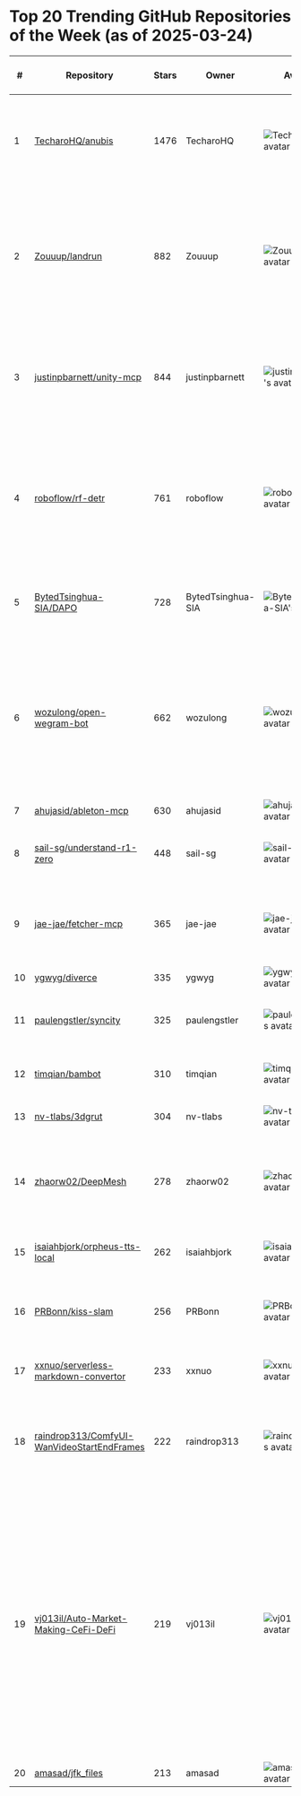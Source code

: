 # Top 20 Trending GitHub Repositories of the Week (as of 2025-03-24)

| # | Repository | Stars | Owner | Avatar | Description | Topics | URL | Created At | Updated At | Pushed At | Git URL | SSH URL | Clone URL | SVN URL | Homepage | Size | Language | Forks Count | Open Issues Count | Default Branch | License |
|---|------------|-------|-------|--------|-------------|--------|-----|------------|------------|-----------|---------|---------|-----------|---------|----------|------|----------|--------------|-------------------|----------------|---------|
| 1 | [TecharoHQ/anubis](https://github.com/TecharoHQ/anubis) | 1476 | TecharoHQ | ![TecharoHQ's avatar](https://avatars.githubusercontent.com/u/195942235?v=4) | Weighs the soul of incoming HTTP requests using proof-of-work to stop AI crawlers | defense, security | [https://github.com/TecharoHQ/anubis](https://github.com/TecharoHQ/anubis) | 2025-03-17T17:35:28Z | 2025-03-24T04:19:34Z | 2025-03-24T03:49:12Z | git://github.com/TecharoHQ/anubis.git | git@github.com:TecharoHQ/anubis.git | https://github.com/TecharoHQ/anubis.git | https://github.com/TecharoHQ/anubis | https://anubis.techaro.lol/ | 9778 | Go | 30 | 34 | main | MIT License |
| 2 | [Zouuup/landrun](https://github.com/Zouuup/landrun) | 882 | Zouuup | ![Zouuup's avatar](https://avatars.githubusercontent.com/u/1652854?v=4) | Run any Linux process in a secure, unprivileged sandbox using Landlock LSM. Think firejail, but lightweight, user-friendly, and baked into the kernel. | No topics | [https://github.com/Zouuup/landrun](https://github.com/Zouuup/landrun) | 2025-03-21T16:31:47Z | 2025-03-24T04:02:04Z | 2025-03-23T17:56:06Z | git://github.com/Zouuup/landrun.git | git@github.com:Zouuup/landrun.git | https://github.com/Zouuup/landrun.git | https://github.com/Zouuup/landrun | No homepage | 134 | Go | 9 | 1 | main | GNU General Public License v2.0 |
| 3 | [justinpbarnett/unity-mcp](https://github.com/justinpbarnett/unity-mcp) | 844 | justinpbarnett | ![justinpbarnett's avatar](https://avatars.githubusercontent.com/u/42453910?v=4) | A Unity MCP server that allows MCP clients like Claude Desktop or Cursor to perform Unity Editor actions. | ai, ai-integration, mcp, unity | [https://github.com/justinpbarnett/unity-mcp](https://github.com/justinpbarnett/unity-mcp) | 2025-03-18T11:01:58Z | 2025-03-24T03:20:29Z | 2025-03-22T18:24:57Z | git://github.com/justinpbarnett/unity-mcp.git | git@github.com:justinpbarnett/unity-mcp.git | https://github.com/justinpbarnett/unity-mcp.git | https://github.com/justinpbarnett/unity-mcp | No homepage | 162 | C# | 106 | 18 | master | MIT License |
| 4 | [roboflow/rf-detr](https://github.com/roboflow/rf-detr) | 761 | roboflow | ![roboflow's avatar](https://avatars.githubusercontent.com/u/53104118?v=4) | RF-DETR is a real-time object detection model architecture developed by Roboflow, released under the Apache 2.0 license. | computer-vision, detr, machine-learning, object-detection, rf-detr | [https://github.com/roboflow/rf-detr](https://github.com/roboflow/rf-detr) | 2025-03-19T20:43:00Z | 2025-03-24T04:19:41Z | 2025-03-23T15:29:35Z | git://github.com/roboflow/rf-detr.git | git@github.com:roboflow/rf-detr.git | https://github.com/roboflow/rf-detr.git | https://github.com/roboflow/rf-detr | https://blog.roboflow.com/rf-detr/ | 8276 | Python | 50 | 4 | main | Apache License 2.0 |
| 5 | [BytedTsinghua-SIA/DAPO](https://github.com/BytedTsinghua-SIA/DAPO) | 728 | BytedTsinghua-SIA | ![BytedTsinghua-SIA's avatar](https://avatars.githubusercontent.com/u/203405838?v=4) | An Open-source RL System from ByteDance Seed and Tsinghua AIR | No topics | [https://github.com/BytedTsinghua-SIA/DAPO](https://github.com/BytedTsinghua-SIA/DAPO) | 2025-03-17T14:29:24Z | 2025-03-24T03:40:24Z | 2025-03-20T03:47:53Z | git://github.com/BytedTsinghua-SIA/DAPO.git | git@github.com:BytedTsinghua-SIA/DAPO.git | https://github.com/BytedTsinghua-SIA/DAPO.git | https://github.com/BytedTsinghua-SIA/DAPO | No homepage | 2638 | No language specified | 25 | 10 | main | No license |
| 6 | [wozulong/open-wegram-bot](https://github.com/wozulong/open-wegram-bot) | 662 | wozulong | ![wozulong's avatar](https://avatars.githubusercontent.com/u/8010600?v=4) | 【零费用】一个让人呼吸顺畅的 Telegram 双向私聊机器人 🤖 / [Zero Cost] A Smooth-Operating Two-Way Private Messaging Telegram Bot 🤖  | telegram, telegram-bot, telegram-bots | [https://github.com/wozulong/open-wegram-bot](https://github.com/wozulong/open-wegram-bot) | 2025-03-17T04:08:35Z | 2025-03-24T03:16:51Z | 2025-03-19T03:09:06Z | git://github.com/wozulong/open-wegram-bot.git | git@github.com:wozulong/open-wegram-bot.git | https://github.com/wozulong/open-wegram-bot.git | https://github.com/wozulong/open-wegram-bot | https://bot.wegram.org/public | 111 | JavaScript | 167 | 5 | master | GNU General Public License v3.0 |
| 7 | [ahujasid/ableton-mcp](https://github.com/ahujasid/ableton-mcp) | 630 | ahujasid | ![ahujasid's avatar](https://avatars.githubusercontent.com/u/11807284?v=4) | No description | No topics | [https://github.com/ahujasid/ableton-mcp](https://github.com/ahujasid/ableton-mcp) | 2025-03-19T17:00:09Z | 2025-03-24T03:42:06Z | 2025-03-20T13:05:13Z | git://github.com/ahujasid/ableton-mcp.git | git@github.com:ahujasid/ableton-mcp.git | https://github.com/ahujasid/ableton-mcp.git | https://github.com/ahujasid/ableton-mcp | No homepage | 65 | Python | 70 | 8 | main | MIT License |
| 8 | [sail-sg/understand-r1-zero](https://github.com/sail-sg/understand-r1-zero) | 448 | sail-sg | ![sail-sg's avatar](https://avatars.githubusercontent.com/u/85740051?v=4) | Understanding R1-Zero-Like Training: A Critical Perspective | llm, r1-zero, reasoning, rl | [https://github.com/sail-sg/understand-r1-zero](https://github.com/sail-sg/understand-r1-zero) | 2025-03-19T03:22:52Z | 2025-03-24T04:16:44Z | 2025-03-23T16:21:31Z | git://github.com/sail-sg/understand-r1-zero.git | git@github.com:sail-sg/understand-r1-zero.git | https://github.com/sail-sg/understand-r1-zero.git | https://github.com/sail-sg/understand-r1-zero | No homepage | 14509 | Python | 19 | 2 | main | MIT License |
| 9 | [jae-jae/fetcher-mcp](https://github.com/jae-jae/fetcher-mcp) | 365 | jae-jae | ![jae-jae's avatar](https://avatars.githubusercontent.com/u/5620429?v=4) | MCP server for fetch web page content using Playwright headless browser. | ai, mcp, playwright | [https://github.com/jae-jae/fetcher-mcp](https://github.com/jae-jae/fetcher-mcp) | 2025-03-19T10:54:49Z | 2025-03-24T04:01:17Z | 2025-03-21T10:50:13Z | git://github.com/jae-jae/fetcher-mcp.git | git@github.com:jae-jae/fetcher-mcp.git | https://github.com/jae-jae/fetcher-mcp.git | https://github.com/jae-jae/fetcher-mcp | No homepage | 85 | TypeScript | 20 | 3 | main | MIT License |
| 10 | [ygwyg/diverce](https://github.com/ygwyg/diverce) | 335 | ygwyg | ![ygwyg's avatar](https://avatars.githubusercontent.com/u/167489839?v=4) | No description | No topics | [https://github.com/ygwyg/diverce](https://github.com/ygwyg/diverce) | 2025-03-22T20:28:12Z | 2025-03-24T03:51:09Z | 2025-03-23T05:29:57Z | git://github.com/ygwyg/diverce.git | git@github.com:ygwyg/diverce.git | https://github.com/ygwyg/diverce.git | https://github.com/ygwyg/diverce | No homepage | 68 | TypeScript | 10 | 4 | main | MIT License |
| 11 | [paulengstler/syncity](https://github.com/paulengstler/syncity) | 325 | paulengstler | ![paulengstler's avatar](https://avatars.githubusercontent.com/u/32508457?v=4) | SynCity: Training-Free Generation of 3D Worlds | No topics | [https://github.com/paulengstler/syncity](https://github.com/paulengstler/syncity) | 2025-03-20T20:08:35Z | 2025-03-24T03:11:32Z | 2025-03-21T05:49:25Z | git://github.com/paulengstler/syncity.git | git@github.com:paulengstler/syncity.git | https://github.com/paulengstler/syncity.git | https://github.com/paulengstler/syncity | No homepage | 78410 | No language specified | 21 | 2 | main | BSD 3-Clause "New" or "Revised" License |
| 12 | [timqian/bambot](https://github.com/timqian/bambot) | 310 | timqian | ![timqian's avatar](https://avatars.githubusercontent.com/u/5512552?v=4) | Low cost (~$300) humanoid robot 🌱 | No topics | [https://github.com/timqian/bambot](https://github.com/timqian/bambot) | 2025-03-17T15:19:05Z | 2025-03-24T04:14:51Z | 2025-03-24T01:42:59Z | git://github.com/timqian/bambot.git | git@github.com:timqian/bambot.git | https://github.com/timqian/bambot.git | https://github.com/timqian/bambot | https://bambot.org | 141 | TypeScript | 21 | 1 | main | Apache License 2.0 |
| 13 | [nv-tlabs/3dgrut](https://github.com/nv-tlabs/3dgrut) | 304 | nv-tlabs | ![nv-tlabs's avatar](https://avatars.githubusercontent.com/u/49653101?v=4) | No description | No topics | [https://github.com/nv-tlabs/3dgrut](https://github.com/nv-tlabs/3dgrut) | 2025-03-20T00:06:26Z | 2025-03-24T03:48:27Z | 2025-03-24T02:53:31Z | git://github.com/nv-tlabs/3dgrut.git | git@github.com:nv-tlabs/3dgrut.git | https://github.com/nv-tlabs/3dgrut.git | https://github.com/nv-tlabs/3dgrut | No homepage | 17029 | Cuda | 17 | 6 | main | Apache License 2.0 |
| 14 | [zhaorw02/DeepMesh](https://github.com/zhaorw02/DeepMesh) | 278 | zhaorw02 | ![zhaorw02's avatar](https://avatars.githubusercontent.com/u/88754821?v=4) | Official code of DeepMesh: Auto-Regressive Artist-mesh Creation with Reinforcement Learning | 3d, aigc, dpo, generative-model, llm, mesh, mesh-generation, point-cloud | [https://github.com/zhaorw02/DeepMesh](https://github.com/zhaorw02/DeepMesh) | 2025-03-18T15:41:03Z | 2025-03-24T03:57:53Z | 2025-03-21T05:30:44Z | git://github.com/zhaorw02/DeepMesh.git | git@github.com:zhaorw02/DeepMesh.git | https://github.com/zhaorw02/DeepMesh.git | https://github.com/zhaorw02/DeepMesh | https://zhaorw02.github.io/DeepMesh/ | 20364 | Python | 9 | 5 | main | No license |
| 15 | [isaiahbjork/orpheus-tts-local](https://github.com/isaiahbjork/orpheus-tts-local) | 262 | isaiahbjork | ![isaiahbjork's avatar](https://avatars.githubusercontent.com/u/95888118?v=4) | Run Orpheus 3B Locally With LM Studio | ai, python, text-to-speech, tts | [https://github.com/isaiahbjork/orpheus-tts-local](https://github.com/isaiahbjork/orpheus-tts-local) | 2025-03-20T04:01:49Z | 2025-03-24T03:06:47Z | 2025-03-20T14:18:45Z | git://github.com/isaiahbjork/orpheus-tts-local.git | git@github.com:isaiahbjork/orpheus-tts-local.git | https://github.com/isaiahbjork/orpheus-tts-local.git | https://github.com/isaiahbjork/orpheus-tts-local | No homepage | 317 | Python | 50 | 15 | main | Apache License 2.0 |
| 16 | [PRBonn/kiss-slam](https://github.com/PRBonn/kiss-slam) | 256 | PRBonn | ![PRBonn's avatar](https://avatars.githubusercontent.com/u/23656320?v=4) | A LiDAR SLAM system that just works | lidar, lidar-slam, mapping, perception, robotics, slam | [https://github.com/PRBonn/kiss-slam](https://github.com/PRBonn/kiss-slam) | 2025-03-17T08:48:29Z | 2025-03-24T02:21:52Z | 2025-03-18T09:35:26Z | git://github.com/PRBonn/kiss-slam.git | git@github.com:PRBonn/kiss-slam.git | https://github.com/PRBonn/kiss-slam.git | https://github.com/PRBonn/kiss-slam | https://www.ipb.uni-bonn.de/wp-content/papercite-data/pdf/kiss2025iros.pdf | 103 | Python | 10 | 2 | main | MIT License |
| 17 | [xxnuo/serverless-markdown-convertor](https://github.com/xxnuo/serverless-markdown-convertor) | 233 | xxnuo | ![xxnuo's avatar](https://avatars.githubusercontent.com/u/54252779?v=4) | Markdown Conversion | No topics | [https://github.com/xxnuo/serverless-markdown-convertor](https://github.com/xxnuo/serverless-markdown-convertor) | 2025-03-21T13:03:53Z | 2025-03-24T04:02:43Z | 2025-03-22T10:39:25Z | git://github.com/xxnuo/serverless-markdown-convertor.git | git@github.com:xxnuo/serverless-markdown-convertor.git | https://github.com/xxnuo/serverless-markdown-convertor.git | https://github.com/xxnuo/serverless-markdown-convertor | No homepage | 2454 | HTML | 93 | 0 | main | No license |
| 18 | [raindrop313/ComfyUI-WanVideoStartEndFrames](https://github.com/raindrop313/ComfyUI-WanVideoStartEndFrames) | 222 | raindrop313 | ![raindrop313's avatar](https://avatars.githubusercontent.com/u/87897973?v=4) | Start and end frames video generation nodes based on the modified Kijai version Wan2.1 nodes | No topics | [https://github.com/raindrop313/ComfyUI-WanVideoStartEndFrames](https://github.com/raindrop313/ComfyUI-WanVideoStartEndFrames) | 2025-03-18T16:39:59Z | 2025-03-24T03:35:40Z | 2025-03-22T09:59:11Z | git://github.com/raindrop313/ComfyUI-WanVideoStartEndFrames.git | git@github.com:raindrop313/ComfyUI-WanVideoStartEndFrames.git | https://github.com/raindrop313/ComfyUI-WanVideoStartEndFrames.git | https://github.com/raindrop313/ComfyUI-WanVideoStartEndFrames | No homepage | 6819 | Python | 13 | 11 | main | Apache License 2.0 |
| 19 | [vj013il/Auto-Market-Making-CeFi-DeFi](https://github.com/vj013il/Auto-Market-Making-CeFi-DeFi) | 219 | vj013il | ![vj013il's avatar](https://avatars.githubusercontent.com/u/165056049?v=4) | algorithmic market-making software with FPGA acceleration, 20+ exchange integrations, and cross-chain DeFi support. Monetize spreads, liquidity, and arbitrage opportunities! | amm, arbitrage, binance, bnb, bybit, coinbase, crypto-arbitrage, ethereum, fpga, high-frequency-trading, kucoin, liquidity, liquidity-management, liquidity-mining, low-latency, market-maker, market-making, okx, trading-algorithms | [https://github.com/vj013il/Auto-Market-Making-CeFi-DeFi](https://github.com/vj013il/Auto-Market-Making-CeFi-DeFi) | 2025-03-19T14:02:18Z | 2025-03-22T18:51:17Z | 2025-03-22T18:38:44Z | git://github.com/vj013il/Auto-Market-Making-CeFi-DeFi.git | git@github.com:vj013il/Auto-Market-Making-CeFi-DeFi.git | https://github.com/vj013il/Auto-Market-Making-CeFi-DeFi.git | https://github.com/vj013il/Auto-Market-Making-CeFi-DeFi | No homepage | 553 | Python | 0 | 0 | main | MIT License |
| 20 | [amasad/jfk_files](https://github.com/amasad/jfk_files) | 213 | amasad | ![amasad's avatar](https://avatars.githubusercontent.com/u/587518?v=4) | No description | No topics | [https://github.com/amasad/jfk_files](https://github.com/amasad/jfk_files) | 2025-03-19T01:43:45Z | 2025-03-24T00:39:35Z | 2025-03-19T18:28:57Z | git://github.com/amasad/jfk_files.git | git@github.com:amasad/jfk_files.git | https://github.com/amasad/jfk_files.git | https://github.com/amasad/jfk_files | replit.com/@amasad/ShabbyImmediateField | 5445 | Python | 37 | 6 | main | No license |